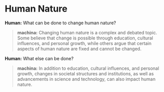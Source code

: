 # Human Nature

<b>Human:</b> What can be done to change human nature?<br>
> <b>machina:</b> Changing human nature is a complex and debated topic. Some believe that change is possible through education, cultural influences, and personal growth, while others argue that certain aspects of human nature are fixed and cannot be changed.<br>

<b>Human:</b> What else can be done?<br>
> <b>machina:</b> In addition to education, cultural influences, and personal growth, changes in societal structures and institutions, as well as advancements in science and technology, can also impact human nature.<br>

